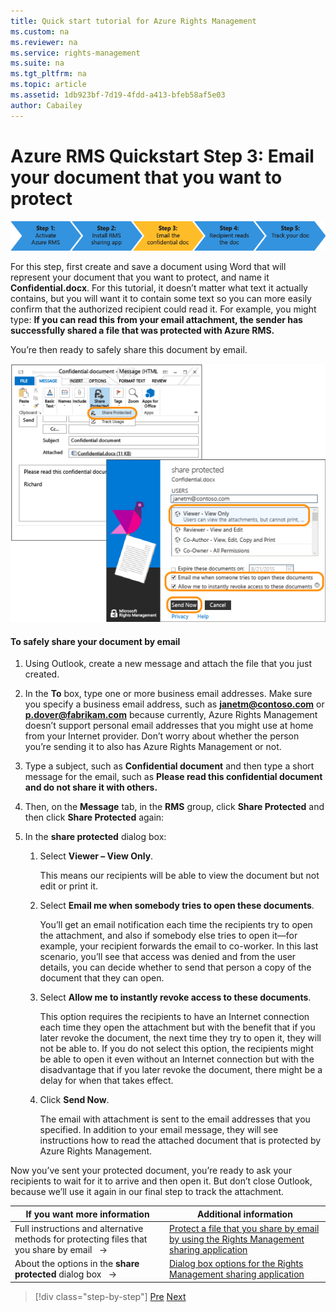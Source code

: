 ```yaml
---
title: Quick start tutorial for Azure Rights Management
ms.custom: na
ms.reviewer: na
ms.service: rights-management
ms.suite: na
ms.tgt_pltfrm: na
ms.topic: article
ms.assetid: 1db923bf-7d19-4fdd-a413-bfeb58af5e03
author: Cabailey
---
```

# Azure RMS Quickstart Step 3: Email your document that you want to protect
![](../media/AzRMS_QuickStartSteps3.PNG)

For this step, first create and save a document using Word that will represent your document that you want to protect, and name it **Confidential.docx**. For this tutorial, it doesn’t matter what text it actually contains, but you will want it to contain some text so you can more easily confirm that the authorized recipient could read it. For example, you might type: **If you can read this from your email attachment, the sender has successfully shared a file that was protected with Azure RMS.**

You’re then ready to safely share this document by email.

![](../media/AzRMS_Tutorial_3_Screenshots.png)

#### To safely share your document by email

1.  Using Outlook, create a new message and attach the file that you just created.

2.  In the **To** box, type one or more business email addresses. Make sure you specify a business email address, such as **janetm@contoso.com** or **p.dover@fabrikam.com** because currently, Azure Rights Management doesn’t support personal email addresses that you might use at home from your Internet provider. Don’t worry about whether the person you’re sending it to also has Azure Rights Management or not.

3.  Type a subject, such as  **Confidential document** and then type a short message for the email, such as **Please read this confidential document and do not share it with others.**

4.  Then, on the **Message** tab, in the **RMS** group, click **Share Protected** and then click **Share Protected** again:

5.  In the **share protected** dialog box:

    1.  Select **Viewer – View Only**.

        This means our recipients will be able to view the document but not edit or print it.

    2.  Select **Email me when somebody tries to open these documents**.

        You’ll get an email notification each time the recipients try to open the attachment, and also if somebody else tries to open it—for example, your recipient forwards the email to co-worker. In this last scenario, you’ll see that access was denied and from the user details, you can decide whether to send that person a copy of the document that they can open.

    3.  Select **Allow me to instantly revoke access to these documents**.

        This option requires the recipients to have an Internet connection each time they open the attachment but with the benefit that if you later revoke the document, the next time they try to open it, they will not be able to. If you do not select this option, the recipients might be able to open it even without an Internet connection but with the disadvantage that if you later revoke the document, there might be a delay for when that takes effect.

    4.  Click **Send Now**.

        The email with attachment is sent to the email addresses that you specified. In addition to your email message, they will see instructions how to read the attached document that is protected by Azure Rights Management.

Now you’ve sent your protected document, you’re ready to ask your recipients to wait for it to arrive and then open it. But don’t close Outlook, because we’ll use it again in our final step to track the attachment.

|If you want more information|Additional information|
|--------------------------------|--------------------------|
|Full instructions and alternative methods for protecting files that you share by email   →|[Protect a file that you share by email by using the Rights Management sharing application](https://technet.microsoft.com/library/dn574735.aspx)|
|About the options in the **share protected** dialog box   →|[Dialog box options for the Rights Management sharing application](https://technet.microsoft.com/library/dn574738.aspx)|

>[!div class="step-by-step"]
[Pre](rms-quickstart-step2.md)
[Next](rms-quickstart-step4.md)
